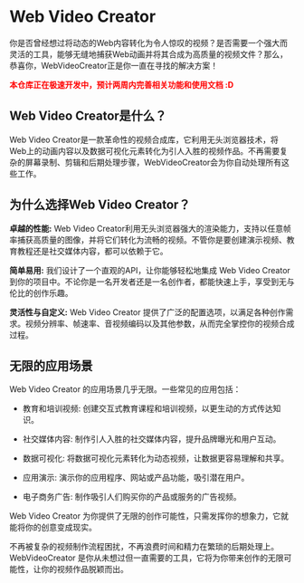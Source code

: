 # Web Video Creator

你是否曾经想过将动态的Web内容转化为令人惊叹的视频？是否需要一个强大而灵活的工具，能够无缝地捕获Web动画并将其合成为高质量的视频文件？那么，恭喜你，WebVideoCreator正是你一直在寻找的解决方案！

<span style="color:red">**本仓库正在极速开发中，预计两周内完善相关功能和使用文档 :D**</span>

## Web Video Creator是什么？

Web Video Creator是一款革命性的视频合成库，它利用无头浏览器技术，将Web上的动画内容以及数据可视化元素转化为引人入胜的视频作品。不再需要复杂的屏幕录制、剪辑和后期处理步骤，WebVideoCreator会为你自动处理所有这些工作。

## 为什么选择Web Video Creator？

**卓越的性能:** Web Video Creator利用无头浏览器强大的渲染能力，支持以任意帧率捕获高质量的图像，并将它们转化为流畅的视频。不管你是要创建演示视频、教育教程还是社交媒体内容，都可以依赖于它。

**简单易用:** 我们设计了一个直观的API，让你能够轻松地集成 Web Video Creator 到你的项目中。不论你是一名开发者还是一名创作者，都能快速上手，享受到无与伦比的创作乐趣。

**灵活性与自定义:** Web Video Creator 提供了广泛的配置选项，以满足各种创作需求。视频分辨率、帧速率、音视频编码以及其他参数，从而完全掌控你的视频合成过程。

## 无限的应用场景

Web Video Creator 的应用场景几乎无限。一些常见的应用包括：

- 教育和培训视频: 创建交互式教育课程和培训视频，以更生动的方式传达知识。

- 社交媒体内容: 制作引人入胜的社交媒体内容，提升品牌曝光和用户互动。

- 数据可视化: 将数据可视化元素转化为动态视频，让数据更容易理解和共享。

- 应用演示: 演示你的应用程序、网站或产品功能，吸引潜在用户。

- 电子商务广告: 制作吸引人们购买你的产品或服务的广告视频。

Web Video Creator 为你提供了无限的创作可能性，只需发挥你的想象力，它就能将你的创意变成现实。

不再被复杂的视频制作流程困扰，不再浪费时间和精力在繁琐的后期处理上。WebVideoCreator 是你从未想过但一直需要的工具，它将为你带来创作的无限可能性，让你的视频作品脱颖而出。
